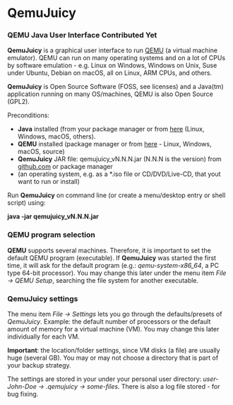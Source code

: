 # QemuJuicy

### QEMU Java User Interface Contributed Yet

**QemuJuicy** is a graphical user interface to run [QEMU](https://github.com/qemu/qemu) (a virtual machine emulator). QEMU can run on many operating systems and on a lot of CPUs by software emulation - e.g. Linux on Windows, Windows on Unix, Suse under Ubuntu, Debian on macOS, all on Linux, ARM CPUs, and others.

**QemuJuicy** is Open Source Software (FOSS, see licenses) and a Java(tm) application running on many OS/machines, QEMU is also Open Source (GPL2).

Preconditions:

* **Java** installed (from your package manager or from [here](https://openjdk.java.net/) (Linux, Windows, macOS, others).
* **QEMU** installed (package manager or from [here](https://www.qemu.org) - Linux, Windows, macOS, source)
* **QemuJuicy** JAR file: qemujuicy_vN.N.N.jar (N.N.N is the version) from [github.com](https://github.com/openworld42/QemuJuicy) or package manager
* (an operating system, e.g. as a *.iso file or CD/DVD/Live-CD, that yout want to run or install)

Run **QemuJuicy** on command line (or create a menu/desktop entry or shell script) using:

**java -jar qemujuicy_vN.N.N.jar**  

### QEMU program selection

**QEMU** supports several machines. Therefore, it is important to set the default QEMU program (executable). If **QemuJuicy** was started the first time, it will ask for the default program (e.g.: *qemu-system-x86_64*, a PC type 64-bit processor). You may change this later under the menu item *File -> QEMU Setup*, searching the file system for another executable.

### QemuJuicy settings

The menu item *File -> Settings* lets you go through the defaults/presets of *QemuJuicy*. Example: the default number of processors or the default amount of memory for a virtual machine (VM). You may change this later individually for each VM.

**Important**: the location/folder settings, since VM disks (a file) are usually huge (several GB). You may or may not choose a directory that is part of your backup strategy.

The settings are stored in your under your personal user directory: *user-John-Doe -> .qemujuicy -> some-files*. There is also a log file stored - for bug fixing.



